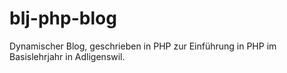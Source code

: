 # blj-php-blog
Dynamischer Blog, geschrieben in PHP zur Einführung in PHP im Basislehrjahr in Adligenswil.
